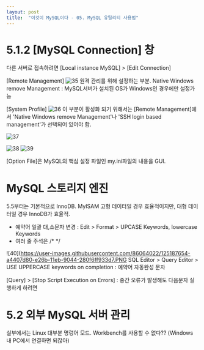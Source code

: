 ```yaml
---
layout: post
title:  "이것이 MySQL이다 - 05. MySQL 유틸리티 사용법"
---
```


# 5.1.2 [MySQL Connection] 창
다른 서버로 접속하려면 [Local instance MySQL] > [Edit Connection]

[Remote Management]
![35](https://user-images.githubusercontent.com/86064022/125181792-544dc080-e243-11eb-862f-b1be9e47f6ac.PNG)
원격 관리를 위해 설정하는 부분.
Native Windows remove Management : MySQL서버가 설치된 OS가 Windows인 경우에만 설정가능

[System Profile]
![36](https://user-images.githubusercontent.com/86064022/125181825-9c6ce300-e243-11eb-956b-2937541c6f7a.PNG)
이 부분이 활성화 되기 위해서는 [Remote Management]에서 'Native Windows remove Management'나
'SSH login based management'가 선택되어 있어야 함.

![37](https://user-images.githubusercontent.com/86064022/125181931-93c8dc80-e244-11eb-9988-b0b1229d6411.PNG)

![38](https://user-images.githubusercontent.com/86064022/125187308-f2ed1800-e269-11eb-9cb7-3b236bcc9037.png)
![39](https://user-images.githubusercontent.com/86064022/125187336-1f089900-e26a-11eb-98af-072f6080a272.png)

[Option File]은 MySQL의 핵심 설정 파일인 my.ini파일의 내용을 GUI.

# MySQL 스토리지 엔진
5.5부터는 기본적으로 InnoDB. MyISAM 고형 데이터일 경우 효율적이지만, 대형 데이터일 경우 InnoDB가 효율적.

- 예약어 일괄 대,소문자 변경 : Edit > Format > UPCASE Keywords, lowercase Keywords
- 여러 줄 주석은 /* */

![40](https://user-images.githubusercontent.com/86064022/125187654-a4407d80-e26b-11eb-9044-280f6ff933d7.PNG
SQL Editor > Query Editor > USE UPPERCASE keywords on completion : 예약어 자동완성 문자

[Query] > [Stop Script Execution on Errors] : 중간 오류가 발생해도 다음문자 실행하게 하려면

# 5.2 외부 MySQL 서버 관리
실부에서는 Linux 대부분 명렁어 모드. Workbench를 사용할 수 없다?? (Windows 내 PC에서 연결하면 되잖아)
